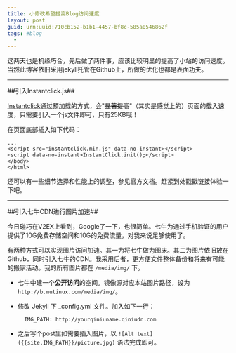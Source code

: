 ```yaml
---
title: 小修改希望提高Blog访问速度
layout: post
guid: urn:uuid:710cb152-b1b1-4457-bf8c-585a0546862f
tags: #blog
  - 
---
```

这两天也是机缘巧合，先后做了两件事，应该比较明显的提高了小站的访问速度。当然此博客依旧采用jekyll托管在Github上，所做的优化也都是表面功夫。

---
##引入Instantclick.js##

[Instantclick](http://instantclick.io/)通过预加载的方式，会"~~显著提高~~"（其实是感觉上的）页面的载入速度，只需要引入一个js文件即可，只有25KB哦！

在页面底部插入如下代码：

	...
	<script src="instantclick.min.js" data-no-instant></script>
	<script data-no-instant>InstantClick.init();</script>
	</body>
	</html>
	
还可以有一些细节选择和性能上的调整，参见官方文档。赶紧到处戳戳链接体验一下吧。

---
##引入七牛CDN进行图片加速##

今日碰巧在V2EX上看到，Google了一下，也很简单。七牛为通过手机验证的用户提供了10G免费存储空间和10G的免费流量，对我来说足够使用了。

有两种方式可以实现图片访问加速。其一为将七牛做为图床。其二为图片依旧放在Github，同时引入七牛的CDN。我采用后者，更方便文件整体备份和将来有可能的搬家活动。我的所有图片都在 `/media/img/` 下。

+ 七牛中建一个**公开访问**的空间。镜像源对应本站图片路径，设为 `http://b.mutinux.com/media/img/`。

+ 修改 Jekyll 下 _config.yml 文件。加入如下一行：

		IMG_PATH: http://yourqiniuname.qiniudn.com
		
+ 之后写个post里如需要插入图片，以 `![Alt text]({{site.IMG_PATH}}/picture.jpg)` 语法完成即可。

